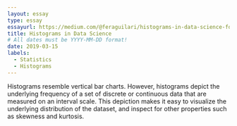 ```yaml
---
layout: essay
type: essay
essayurl: https://medium.com/@feraguilari/histograms-in-data-science-fdb30af97e21?source=friends_link&sk=5d859537edceca499107cfad84be106e
title: Histograms in Data Science
# All dates must be YYYY-MM-DD format!
date: 2019-03-15
labels:
  - Statistics
  - Histograms
---
```


Histograms resemble vertical bar charts. However, histograms depict the underlying frequency of a set of discrete or continuous data that are measured on an interval scale. This depiction makes it easy to visualize the underlying distribution of the dataset, and inspect for other properties such as skewness and kurtosis.
